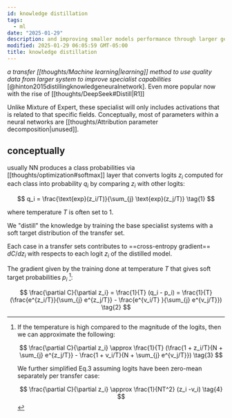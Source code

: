 ```yaml
---
id: knowledge distillation
tags:
  - ml
date: "2025-01-29"
description: and improving smaller models performance through larger general systems.
modified: 2025-01-29 06:05:59 GMT-05:00
title: knowledge distillation
---
```


_a transfer [[thoughts/Machine learning|learning]] method to use quality data from larger system to improve specialist capabilities_ [@hinton2015distillingknowledgeneuralnetwork]. Even more popular now with the rise of [[thoughts/DeepSeek#Distill|R1]]

Unlike Mixture of Expert, these specialist will only includes activations that is related to that specific fields. Conceptually, most of parameters within a neural networks are [[thoughts/Attribution parameter decomposition|unused]].

## conceptually

usually NN produces a class probabilities via [[thoughts/optimization#softmax]] layer that converts logits $z_i$ computed for each class into probability $q_i$ by comparing $z_i$ with other logits:

$$
q_i = \frac{\text{exp}(z_i/T)}{\sum_{j} \text{exp}(z_j/T)} \tag{1}
$$

where temperature $T$ is often set to 1.

We "distill" the knowledge by training the base specialist systems with a soft target distribution of the transfer set.

Each case in a transfer sets contributes to ==cross-entropy gradient== $dC/d z_i$ with respects to each logit $z_i$ of the distilled model.

The gradient given by the training done at temperature $T$ that gives soft target probabilities $p_i$ [^temperature-approx]:

$$
\frac{\partial C}{\partial z_i} = \frac{1}{T} (q_i - p_i) = \frac{1}{T} (\frac{e^{z_i/T}}{\sum_{j}  e^{z_j/T}} - \frac{e^{v_i/T} }{\sum_{j} e^{v_j/T}}) \tag{2}
$$

[^temperature-approx]:
    If the temperature is high compared to the magnitude of the logits, then we can approximate the following:

    $$
    \frac{\partial C}{\partial z_i} \approx \frac{1}{T} (\frac{1 + z_i/T}{N + \sum_{j} e^{z_j/T}} - \frac{1 + v_i/T}{N + \sum_{j} e^{v_j/T}}) \tag{3}
    $$

    We further simplified Eq.3 assuming logits have been zero-mean separately per transfer case:

    $$
    \frac{\partial C}{\partial z_i} \approx \frac{1}{NT^2} (z_i -v_i) \tag{4}
    $$
